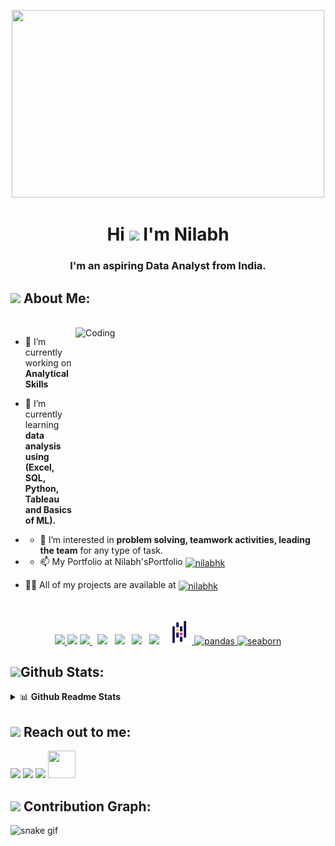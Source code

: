 
<!---
Nilabhk/Nilabhk is a ✨ special ✨ repository because its `README.md` (this file) appears on your GitHub profile.
You can click the Preview link to take a look at your changes.
--->
<!-- MASTER PIC -->

<p align="center"> <a target="_blank" rel="noopener noreferrer" href="#"><img width="500" height="300" src="https://static.wixstatic.com/media/2be1ce_864567900845418ebfd61e297637464d~mv2.gif" height="175px"/></a>

<!-- INTRODUCTION -->
    
<h1 align="center">Hi <img src="https://raw.githubusercontent.com/MartinHeinz/MartinHeinz/master/wave.gif" width="80"> I'm Nilabh </h1>
<h3 align="center">I'm an aspiring Data Analyst from India.</h3>


<!-- INSERTING GIF ON RIGHT HAND SIDE AFTER ABOUT  -->

<h2 dir="auto"><img src="https://camo.githubusercontent.com/63371d36886ee658f5a97401f393e1ab1684b2fd3de674b8f5efc7d410b2a3d0/68747470733a2f2f6d656469612e67697068792e636f6d2f6d656469612f57556c706c634d704f43456d5447427442572f67697068792e676966" width="40" data-animated-image="" ></a> <strong>About Me:</strong></h2>
<br>

<!-- ABOUT ME -->

<img align="right" alt="Coding" width="400" height="300" src="https://static.wixstatic.com/media/2be1ce_864567900845418ebfd61e297637464d~mv2.gif">

- 🔭 I’m currently working on **Analytical Skills**

- 🌱 I’m currently learning **data analysis using (Excel, SQL, Python, Tableau and Basics of ML).**

- - 👀 I’m interested in **problem solving, teamwork activities, leading the team** for any type of task.

- - 📫 My Portfolio at  Nilabh'sPortfolio <a href="https://nilabh.dev.voyage"><img align="center" src="https://dev.voyage/og-image.png" alt="nilabhk" height="30" width="40" style="max-width: 100%;"></a>

- 👨‍💻 All of my projects are available at <a href="https://github.com/nilabhk?tab=repositories"><img align="center" src="https://raw.githubusercontent.com/rahuldkjain/github-profile-readme-generator/master/src/images/icons/Social/github.svg" alt="nilabhk" height="30" width="40" style="max-width: 100%;"></a>


<br>


<!--Code For Inserting Icon Of Languages and Tools-->

<p align="center">  
    <a href="https://www.python.org" target="_blank"> <img src="https://img.icons8.com/color/48/000000/python.png"/> </a> 
    <a href="https://www.tableau.com/" target="_blank"> <img src="https://img.icons8.com/color/48/000000/tableau-software.png"/></a> 
    <a style="padding-right:8px;" href="https://www.microsoft.com/en-in/microsoft-365/excel" target="_blank"><img src="https://img.icons8.com/fluency/48/000000/microsoft-excel-2019.png"/> </a>
    <a style="padding-right:8px;" href="https://www.microsoft.com/en-us/microsoft-365/powerpoint" target="_blank"> <img src="https://img.icons8.com/color/48/000000/microsoft-powerpoint-2019--v1.png"/></a>
    <a style="padding-right:8px;" href="https://www.microsoft.com/en-us/microsoft-365/word" target="_blank"> <img src="https://img.icons8.com/ios-filled/50/000000/ms-word.png"/></a>
    <a style="padding-right:8px;" href="https://www.google.com/sheets/about/" target="_blank"> <img src="https://img.icons8.com/color/48/000000/google-sheets.png"/></a>
    <a style="padding-right:8px;" href="https://www.microsoft.com/en-in/sql-server/sql-server-downloads" target="_blank"> <img src="https://img.icons8.com/color/48/000000/microsoft-sql-server.png"/></a>
    <a href="https://pandas.pydata.org/" target="_blank" rel="noreferrer"> <img src="https://raw.githubusercontent.com/devicons/devicon/2ae2a900d2f041da66e950e4d48052658d850630/icons/pandas/pandas-original.svg" alt="pandas" width="40" height="40"/> </a> 
      <a href="https://numpy.org" target="_blank" rel="noreferrer"> <img src="https://numpy.org/images/logo.svg" alt="pandas" width="40" height="40"/> </a> 
    <a href="https://seaborn.pydata.org/" target="_blank" rel="noreferrer"> <img src="https://seaborn.pydata.org/_images/logo-mark-lightbg.svg" alt="seaborn" width="40" height="40"/> </a>

</p>

<!-- GITHUB STAT CODE -->

<h2 dir="auto"><img src="https://miro.medium.com/max/2400/2*FMIQlirVkoZ0_w72krYr-w.jpeg" width="60" data-animated-image="" <strong>Github Stats:</strong></h2>

<!-- 1st DROP DOWN -->

<details>
  <summary><g-emoji class="g-emoji" alias="bar_chart" fallback-src="https://github.githubassets.com/images/icons/emoji/unicode/1f4ca.png">📊</g-emoji> <b>Github Readme Stats</b></summary>
 <br>
 <p align="center" dir="auto"><img width="430" align="center" src="https://github-readme-stats.vercel.app/api?username=nilabhk&show_icons=true&count_private=true&theme=react&hide_border=true&bg_color=0D1117" alt="nilabhk" >
 <img align="center" src="https://github-readme-stats.vercel.app/api/top-langs?username=nilabhk&langs_count=8&count_private=true&layout=compact&theme=react&hide_border=true&bg_color=0D1117" alt="samar4saeedkhan" /></p>
  <b>Note:</b> Top languages is only a metric of the languages my public code consists of and doesn't reflect experience or skill level.
</details>


<!--CONNECT WITH ME CODE  -->

<h2 dir="auto"><img src="https://camo.githubusercontent.com/ec0df7b334d15078e980be8f26f35f1bd6f004eaa4a121db42fed361360c1817/68747470733a2f2f6d656469612e67697068792e636f6d2f6d656469612f4c6e516a7057614f4e386e68723231764e572f67697068792e676966" width="40" data-animated-image="" </a> <strong>Reach out to me:</strong> </h2>

<!-- CONNECT WITH ME ICONS CODE -->
<p align="left">
<a href = "https://www.linkedin.com/in/nilabhk/" ><img src="https://img.icons8.com/fluent/48/000000/linkedin.png" /></a>
<a href = "https://github.com/nilabhk" ><img src="https://img.icons8.com/windows/48/000000/github.png" /></a>
<a href="mailto:nilabhk5@gmail.com" ><img src="https://img.icons8.com/color/48/000000/gmail-new.png" /></a>
<a href="https://www.hackerrank.com/nilabhk5" ><img src="https://upload.wikimedia.org/wikipedia/commons/4/40/HackerRank_Icon-1000px.png" width="44" height="44" /></a>
</p>

<h2 dir="auto"><img src="https://img.icons8.com/external-flaticons-lineal-color-flat-icons/64/000000/external-contribution-achievements-flaticons-lineal-color-flat-icons.png" width="40" data-animated-image="" </a> <strong>Contribution Graph:</strong> </h2>

![snake gif](https://github.com/samar4saeedkhan/samar4saeedkhan/blob/output/github-contribution-grid-snake.gif)
